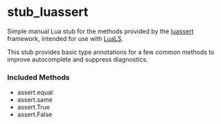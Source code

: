 # stub_luassert

Simple manual Lua stub for the methods provided by the [luassert](https://github.com/Olivine-Labs/luassert) framework, intended for use with [LuaLS](https://github.com/LuaLS/lua-language-server).

This stub provides basic type annotations for a few common methods to improve autocomplete and suppress diagnostics.

### Included Methods

- assert.equal
- assert.same
- assert.True
- assert.False
  
